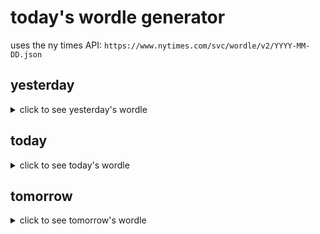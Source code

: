 # today's wordle generator

uses the ny times API: `https://www.nytimes.com/svc/wordle/v2/YYYY-MM-DD.json`

## yesterday

<details>
    <summary>click to see yesterday's wordle</summary>

    known

</details>

## today

<details>
    <summary>click to see today's wordle</summary>

    clash

</details>

## tomorrow

<details>
    <summary>click to see tomorrow's wordle</summary>

    weedy

</details>
